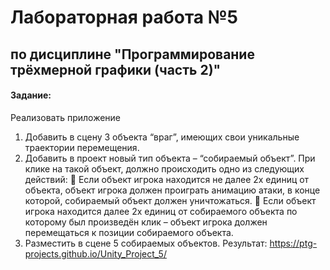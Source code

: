 # Лабораторная работа №5

## по дисциплине "Программирование трёхмерной графики (часть 2)"

#### Задание:

Реализовать приложение
1. Добавить в сцену 3 объекта “враг”, имеющих свои уникальные траектории перемещения.
2. Добавить в проект новый тип объекта – “собираемый объект”. При клике на такой объект,
должно происходить одно из следующих действий:
 Если объект игрока находится не далее 2х единиц от объекта, объект игрока должен
проиграть анимацию атаки, в конце которой, собираемый объект должен уничтожаться.
 Если объект игрока находится далее 2х единиц от собираемого объекта по которому был
произведён клик – объект игрока должен перемещаться к позиции собираемого объекта.
3. Разместить в сцене 5 собираемых объектов. 
Результат: https://ptg-projects.github.io/Unity_Project_5/
